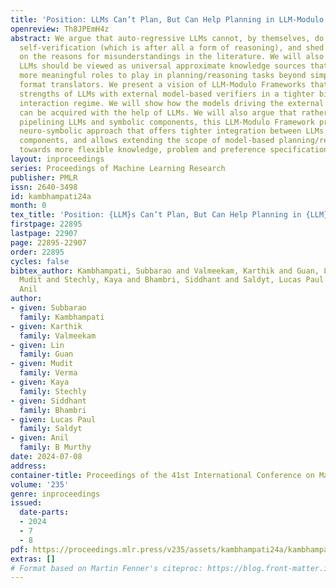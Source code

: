 ```yaml
---
title: 'Position: LLMs Can’t Plan, But Can Help Planning in LLM-Modulo Frameworks'
openreview: Th8JPEmH4z
abstract: We argue that auto-regressive LLMs cannot, by themselves, do planning or
  self-verification (which is after all a form of reasoning), and shed some light
  on the reasons for misunderstandings in the literature. We will also argue that
  LLMs should be viewed as universal approximate knowledge sources that have much
  more meaningful roles to play in planning/reasoning tasks beyond simple front-end/back-end
  format translators. We present a vision of LLM-Modulo Frameworks that combine the
  strengths of LLMs with external model-based verifiers in a tighter bi-directional
  interaction regime. We will show how the models driving the external verifiers themselves
  can be acquired with the help of LLMs. We will also argue that rather than simply
  pipelining LLMs and symbolic components, this LLM-Modulo Framework provides a better
  neuro-symbolic approach that offers tighter integration between LLMs and symbolic
  components, and allows extending the scope of model-based planning/reasoning regimes
  towards more flexible knowledge, problem and preference specifications.
layout: inproceedings
series: Proceedings of Machine Learning Research
publisher: PMLR
issn: 2640-3498
id: kambhampati24a
month: 0
tex_title: 'Position: {LLM}s Can’t Plan, But Can Help Planning in {LLM}-Modulo Frameworks'
firstpage: 22895
lastpage: 22907
page: 22895-22907
order: 22895
cycles: false
bibtex_author: Kambhampati, Subbarao and Valmeekam, Karthik and Guan, Lin and Verma,
  Mudit and Stechly, Kaya and Bhambri, Siddhant and Saldyt, Lucas Paul and B Murthy,
  Anil
author:
- given: Subbarao
  family: Kambhampati
- given: Karthik
  family: Valmeekam
- given: Lin
  family: Guan
- given: Mudit
  family: Verma
- given: Kaya
  family: Stechly
- given: Siddhant
  family: Bhambri
- given: Lucas Paul
  family: Saldyt
- given: Anil
  family: B Murthy
date: 2024-07-08
address:
container-title: Proceedings of the 41st International Conference on Machine Learning
volume: '235'
genre: inproceedings
issued:
  date-parts:
  - 2024
  - 7
  - 8
pdf: https://proceedings.mlr.press/v235/assets/kambhampati24a/kambhampati24a.pdf
extras: []
# Format based on Martin Fenner's citeproc: https://blog.front-matter.io/posts/citeproc-yaml-for-bibliographies/
---
```

